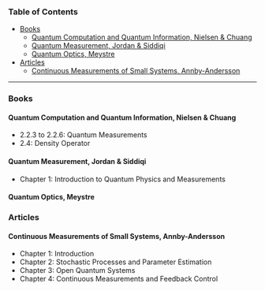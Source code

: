 ### Table of Contents <!-- omit in toc -->
- [Books](#books)
  - [Quantum Computation and Quantum Information, Nielsen \& Chuang](#quantum-computation-and-quantum-information-nielsen--chuang)
  - [Quantum Measurement, Jordan \& Siddiqi](#quantum-measurement-jordan--siddiqi)
  - [Quantum Optics, Meystre](#quantum-optics-meystre)
- [Articles](#articles)
  - [Continuous Measurements of Small Systems, Annby-Andersson](#continuous-measurements-of-small-systems-annby-andersson)

___

### Books
#### Quantum Computation and Quantum Information, Nielsen & Chuang
* 2.2.3 to 2.2.6: Quantum Measurements
* 2.4: Density Operator

#### Quantum Measurement, Jordan & Siddiqi
* Chapter 1: Introduction to Quantum Physics and Measurements

#### Quantum Optics, Meystre

### Articles

#### Continuous Measurements of Small Systems, Annby-Andersson
* Chapter 1: Introduction
* Chapter 2: Stochastic Processes and Parameter Estimation
* Chapter 3: Open Quantum Systems
* Chapter 4: Continuous Measurements and Feedback Control


